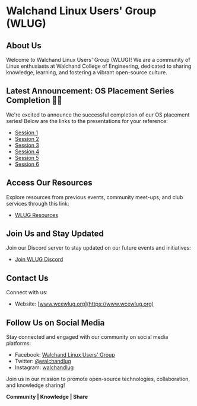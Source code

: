 # Walchand Linux Users' Group (WLUG)

## About Us
Welcome to Walchand Linux Users' Group (WLUG)! We are a community of Linux enthusiasts at Walchand College of Engineering, dedicated to sharing knowledge, learning, and fostering a vibrant open-source culture.

## Latest Announcement: OS Placement Series Completion 🎉🎊
We're excited to announce the successful completion of our OS placement series! Below are the links to the presentations for your reference:
- [Session 1](https://bit.ly/wlug_os_session1)
- [Session 2](https://bit.ly/wlug_os_session2)
- [Session 3](https://bit.ly/wlug_os_session3)
- [Session 4](https://bit.ly/wlug_os_session4)
- [Session 5](https://bit.ly/wlug_os_session5)
- [Session 6](https://bit.ly/wlug_os_session6)

## Access Our Resources
Explore resources from previous events, community meet-ups, and club services through this link:
- [WLUG Resources](https://bit.ly/wlug_resources)

## Join Us and Stay Updated
Join our Discord server to stay updated on our future events and initiatives:
- [Join WLUG Discord](https://discord.wcewlug.org/join)

## Contact Us
Connect with us:
- Website: [www.wcewlug.org](https://www.wcewlug.org)

## Follow Us on Social Media
Stay connected and engaged with our community on social media platforms:
- Facebook: [Walchand Linux Users' Group](https://www.facebook.com/walchandlug)
- Twitter: [@walchandlug](https://twitter.com/walchandlug)
- Instagram: [walchandlug](https://www.instagram.com/walchandlug)

Join us in our mission to promote open-source technologies, collaboration, and knowledge sharing!

**Community | Knowledge | Share**
